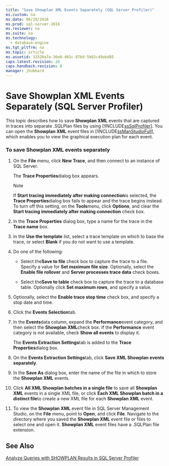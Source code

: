 ```yaml
---
title: "Save Showplan XML Events Separately (SQL Server Profiler)"
ms.custom: na
ms.date: 06/29/2016
ms.prod: sql-server-2016
ms.reviewer: na
ms.suite: na
ms.technology: 
  - database-engine
ms.tgt_pltfrm: na
ms.topic: article
ms.assetid: 33320a7a-36e8-401c-876d-5b82c49abd85
caps.latest.revision: 26
caps.handback.revision: 0
manager: jhubbard
---
```

# Save Showplan XML Events Separately (SQL Server Profiler)
This topic describes how to save **Showplan XML** events that are captured in traces into separate .SQLPlan files by using [!INCLUDE[ssSqlProfiler](../../Topics/TopicNameContainA/tokens/ssSqlProfiler_md.md)]. You can open the **Showplan XML** event files in [!INCLUDE[ssManStudioFull](../../Topics/TopicNameContainA/tokens/ssManStudioFull_md.md)], which enables you to view the graphical execution plan for each event.  
  
### To save Showplan XML events separately  
  
1.  On the **File** menu, click **New Trace**, and then connect to an instance of SQL Server.  
  
     The **Trace Properties**dialog box appears.  
  
    > [!NOTE]  
    >  If **Start tracing immediately after making connection**is selected, the **Trace Properties**dialog box fails to appear and the trace begins instead. To turn off this setting, on the **Tools**menu, click **Options**, and clear the **Start tracing immediately after making connection** check box.  
  
2.  In the **Trace Properties** dialog box, type a name for the trace in the **Trace name** box.  
  
3.  In the **Use the template** list, select a trace template on which to base the trace, or select **Blank** if you do not want to use a template.  
  
4.  Do one of the following:  
  
    -   Select the**Save to file** check box to capture the trace to a file. Specify a value for **Set maximum file size**. Optionally, select the **Enable file rollover** and **Server processes trace data** check boxes.  
  
    -   Select the**Save to table** check box to capture the trace to a database table. Optionally click **Set maximum rows**, and specify a value.  
  
5.  Optionally, select the **Enable trace stop time** check box, and specify a stop date and time.  
  
6.  Click the **Events Selection**tab.  
  
7.  In the **Events**data column, expand the **Performance**event category, and then select the **Showplan XML**check box. If the **Performance** event category is not available, check **Show all events** to display it.  
  
     The **Events Extraction Settings**tab is added to the **Trace Properties**dialog box.  
  
8.  On the **Events Extraction Settings**tab, click **Save XML Showplan events separately**.  
  
9. In the **Save As** dialog box, enter the name of the file in which to store the **Showplan XML** events.  
  
10. Click **All XML Showplan batches in a single file** to save all **Showplan XML** events in a single XML file, or click **Each XML Showplan batch in a distinct file**to create a new XML file for each **Showplan XML** event.  
  
11. To view the **Showplan XML** event file in SQL Server Management Studio, on the **File** menu, point to **Open**, and click **File**. Navigate to the directory where you saved the **Showplan XML** event file or files to select one and open it. **Showplan XML** event files have a .SQLPlan file extension.  
  
## See Also  
 [Analyze Queries with SHOWPLAN Results in SQL Server Profiler](../../Topics/TopicNameNotContainA/Analyze-Queries-with-SHOWPLAN-Results-in-SQL-Server-Profiler.md)